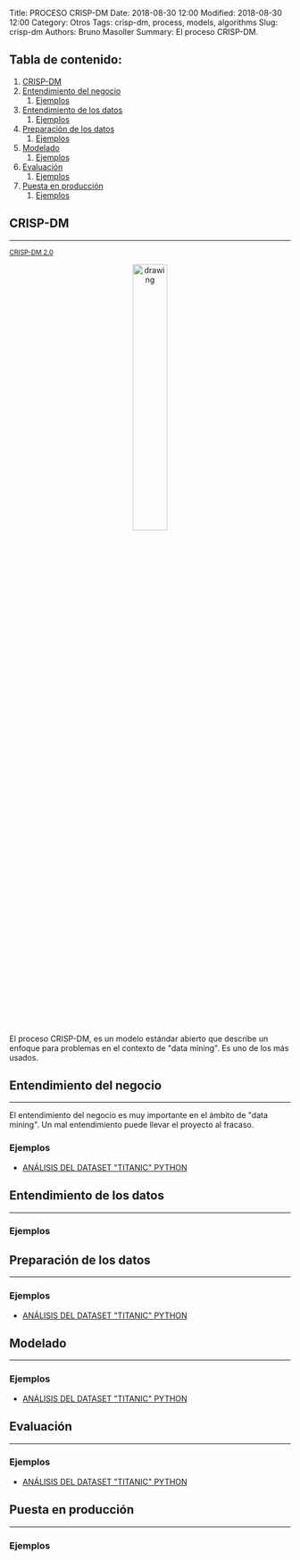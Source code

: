 Title: PROCESO CRISP-DM
Date: 2018-08-30 12:00
Modified: 2018-08-30 12:00
Category: Otros
Tags: crisp-dm, process, models, algorithms
Slug: crisp-dm
Authors: Bruno Masoller
Summary: El proceso CRISP-DM.

## Tabla de contenido:
1. [CRISP-DM](#1-bullet)
2. [Entendimiento del negocio](#2-bullet)
	1. [Ejemplos](#2.1-bullet)
3. [Entendimiento de los datos](#3-bullet)
	1. [Ejemplos](#3.1-bullet)
4. [Preparación de los datos](#4-bullet)
	1. [Ejemplos](#4.1-bullet)
5. [Modelado](#5-bullet)
	1. [Ejemplos](#5.1-bullet)
6. [Evaluación](#6-bullet)
	1. [Ejemplos](#6.1-bullet)
7. [Puesta en producción](#7-bullet)
	1. [Ejemplos](#7.1-bullet)

## CRISP-DM <a class="anchor" id="1-bullet"></a>
---
<small><a href="https://inseaddataanalytics.github.io/INSEADAnalytics/CRISP_DM.pdf">CRISP-DM 2.0</a></small>
<div style="text-align:center"><img src="{filename}/img/CRISP-DM_Process_Diagram.png" alt="drawing" width="35%" height="35%"/></div>

El proceso CRISP-DM, es un modelo estándar abierto que describe un enfoque para problemas en el contexto de "data mining". Es uno de los más usados. 

## Entendimiento del negocio <a class="anchor" id="2-bullet"></a>
---

El entendimiento del negocio es muy importante en el ámbito de "data mining". Un mal entendimiento puede llevar el proyecto al fracaso.

### Ejemplos <a class="anchor" id="2.1-bullet"></a>

- [ANÁLISIS DEL DATASET "TITANIC" PYTHON]({filename}/posts/jupyter-notebooks/2018/Titanic_dataset_analisis_python.ipynb#1-bullet)

## Entendimiento de los datos <a class="anchor" id="3-bullet"></a>
---

### Ejemplos <a class="anchor" id="3.1-bullet"></a>

## Preparación de los datos <a class="anchor" id="4-bullet"></a>
---

### Ejemplos <a class="anchor" id="4.1-bullet"></a>

- [ANÁLISIS DEL DATASET "TITANIC" PYTHON]({filename}/posts/jupyter-notebooks/2018/Titanic_dataset_analisis_python.ipynb#2-bullet)

## Modelado <a class="anchor" id="5-bullet"></a>
---

### Ejemplos <a class="anchor" id="5.1-bullet"></a>

- [ANÁLISIS DEL DATASET "TITANIC" PYTHON]({filename}/posts/jupyter-notebooks/2018/Titanic_dataset_analisis_python.ipynb#3-bullet)

## Evaluación <a class="anchor" id="6-bullet"></a>
---

### Ejemplos <a class="anchor" id="6.1-bullet"></a>

- [ANÁLISIS DEL DATASET "TITANIC" PYTHON]({filename}/posts/jupyter-notebooks/2018/Titanic_dataset_analisis_python.ipynb#4-bullet)

## Puesta en producción <a class="anchor" id="7-bullet"></a>
---

### Ejemplos <a class="anchor" id="7.1-bullet"></a>